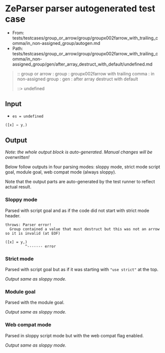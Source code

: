 # ZeParser parser autogenerated test case

- From: tests/testcases/group_or_arrow/group/groupx002farrow_with_trailing_comma/in_non-assigned_group/autogen.md
- Path: tests/testcases/group_or_arrow/group/groupx002farrow_with_trailing_comma/in_non-assigned_group/gen/after_array_destruct_with_default/undefined.md

> :: group or arrow : group : groupx002farrow with trailing comma : in non-assigned group : gen : after array destruct with default
>
> ::> undefined

## Input

- `es = undefined`

`````js
([x] = y,)
`````

## Output

_Note: the whole output block is auto-generated. Manual changes will be overwritten!_

Below follow outputs in four parsing modes: sloppy mode, strict mode script goal, module goal, web compat mode (always sloppy).

Note that the output parts are auto-generated by the test runner to reflect actual result.

### Sloppy mode

Parsed with script goal and as if the code did not start with strict mode header.

`````
throws: Parser error!
  Group contained a value that must destruct but this was not an arrow so it is invalid (at EOF)

([x] = y,)
         ^------- error
`````

### Strict mode

Parsed with script goal but as if it was starting with `"use strict"` at the top.

_Output same as sloppy mode._

### Module goal

Parsed with the module goal.

_Output same as sloppy mode._

### Web compat mode

Parsed in sloppy script mode but with the web compat flag enabled.

_Output same as sloppy mode._
